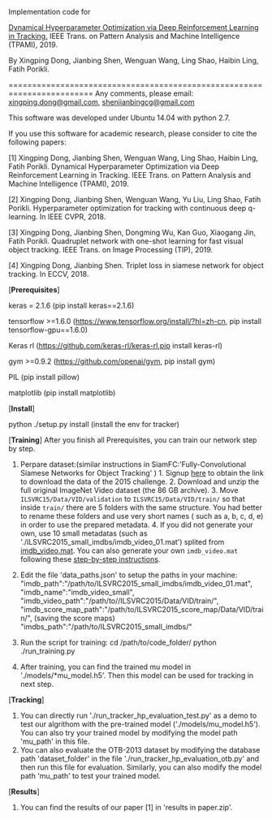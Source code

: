 Implementation code for 

[Dynamical Hyperparameter Optimization via Deep Reinforcement Learning in Tracking.](https://www.researchgate.net/publication/337644592_Dynamical_Hyperparameter_Optimization_via_Deep_Reinforcement_Learning_in_Tracking) 
IEEE Trans. on Pattern Analysis and Machine Intelligence (TPAMI), 2019.

By Xingping Dong, Jianbing Shen, Wenguan Wang, Ling Shao, Haibin Ling, Fatih Porikli.

========================================================================
Any comments, please email: xingping.dong@gmail.com,
                            shenjianbingcg@gmail.com

This software was developed under Ubuntu 14.04 with python 2.7.

If you use this software for academic research, please consider to cite the following papers:

[1] Xingping Dong, Jianbing Shen, Wenguan Wang, Ling Shao, Haibin Ling, Fatih Porikli.
Dynamical Hyperparameter Optimization via Deep Reinforcement Learning in Tracking. IEEE Trans. on Pattern Analysis and Machine Intelligence (TPAMI), 2019. 

[2] Xingping Dong, Jianbing Shen, Wenguan Wang, Yu Liu, Ling Shao, Fatih Porikli. 
Hyperparameter optimization for tracking with continuous deep q-learning. In IEEE CVPR, 2018.

[3] Xingping Dong, Jianbing Shen, Dongming Wu, Kan Guo, Xiaogang Jin, Fatih Porikli. 
Quadruplet network with one-shot learning for fast visual object tracking. IEEE Trans. on Image Processing (TIP), 2019. 

[4] Xingping Dong, Jianbing Shen. 
Triplet loss in siamese network for object tracking. In ECCV, 2018.

[**Prerequisites**]

keras = 2.1.6 (pip install keras==2.1.6)

tensorflow >=1.6.0 (https://www.tensorflow.org/install/?hl=zh-cn, pip install tensorflow-gpu==1.6.0)

Keras rl (https://github.com/keras-rl/keras-rl,pip install keras-rl)

gym >=0.9.2 (https://github.com/openai/gym, pip install gym)

PIL (pip install pillow)

matplotlib (pip install matplotlib)


[**Install**]

python ./setup.py install (install the env for tracker)

[**Training**] After you finish all Prerequisites, you can train our network step by step.

  1. Perpare dataset:(similar instructions in SiamFC:'Fully-Convolutional Siamese Networks for Object Tracking' )
	1. Signup [here](http://image-net.org/challenges/LSVRC/2015/signup) to obtain the link to download the data of the 2015 challenge.
	2. Download and unzip the full original ImageNet Video dataset (the 86 GB archive).
	3. Move `ILSVRC15/Data/VID/validation` to `ILSVRC15/Data/VID/train/` so that inside `train/` there are 5 folders with the same structure. You had better to rename these folders and use very short names ( such as a, b, c, d, e) in order to use the prepared metadata.
	4. If you did not generate your own, use 10 small metadatas (such as './ILSVRC2015_small_imdbs/imdb_video_01.mat') splited from [imdb_video.mat](http://bit.ly/imdb_video). You can also generate your own `imdb_video.mat` following these [step-by-step instructions](https://github.com/bertinetto/siamese-fc/tree/master/ILSVRC15-curation).
  
  2. Edit the file 'data_paths.json' to setup the paths in your machine:
	"imdb_path":"/path/to/ILSVRC2015_small_imdbs/imdb_video_01.mat",
	"imdb_name":"imdb_video_small",
	"imdb_video_path":"/path/to//ILSVRC2015/Data/VID/train/",
	"imdb_score_map_path":"/path/to/ILSVRC2015_score_map/Data/VID/train/", (saving the score maps)
	"imdbs_path":"/path/to/ILSVRC2015_small_imdbs/" 
  3. Run the script for training:
	cd /path/to/code_folder/
	python ./run_training.py
  4. After training, you can find the trained mu model in './models/*mu_model.h5'. Then this model can be used for tracking in next step.

[**Tracking**]

  1. You can directly run './run_tracker_hp_evaluation_test.py' as a demo to test our algrithom with the pre-trained model ('./models/mu_model.h5'). You can also try your trained model by modifying the model path 'mu_path' in this file.
  2. You can also evaluate the OTB-2013 dataset by modifying the database path 'dataset_folder' in the file './run_tracker_hp_evaluation_otb.py' and then run this file for evaluation. Similarly, you can also modify the model path 'mu_path' to test your trained model.

[**Results**]

1. You can find the results of our paper [1] in 'results in paper.zip'.